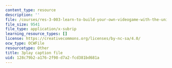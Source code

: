 ```yaml
---
content_type: resource
description: ''
file: /courses/res-3-003-learn-to-build-your-own-videogame-with-the-unity-game-engine-and-microsoft-kinect-january-iap-2017/128c79b2a1762f98d7a2fcd381bd681a_ZLbt_1bI_NA.srt
file_size: 9541
file_type: application/x-subrip
learning_resource_types: []
license: https://creativecommons.org/licenses/by-nc-sa/4.0/
ocw_type: OCWFile
resourcetype: Other
title: 3play caption file
uid: 128c79b2-a176-2f98-d7a2-fcd381bd681a
---
```

